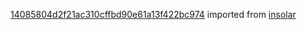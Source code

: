 [14085804d2f21ac310cffbd90e61a13f422bc974](https://github.com/insolar/insolar/commit/14085804d2f21ac310cffbd90e61a13f422bc974) imported from [insolar](https://github.com/insolar/insolar)
